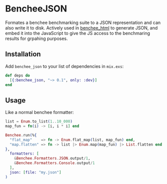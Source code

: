 # BencheeJSON

Formates a benchee benchmarking suite to a JSON representation and can also write it to disk. Actively used in [benchee_html](https://github.com/PragTob/benchee_html) to generate JSON, and embed it into the JavaScript to give the JS access to the benchmaring results for grpahing purposes.

## Installation

Add `benchee_json` to your list of dependencies in `mix.exs`:

```elixir
def deps do
  [{:benchee_json, "~> 0.1", only: :dev}]
end
```
## Usage

Like a normal benchee formatter:

```elixir
list = Enum.to_list(1..10_000)
map_fun = fn(i) -> [i, i * i] end

Benchee.run(%{
  "flat_map"    => fn -> Enum.flat_map(list, map_fun) end,
  "map.flatten" => fn -> list |> Enum.map(map_fun) |> List.flatten end
},
  formatters: [
    &Benchee.Formatters.JSON.output/1,
    &Benchee.Formatters.Console.output/1
  ],
  json: [file: "my.json"]
)
```
